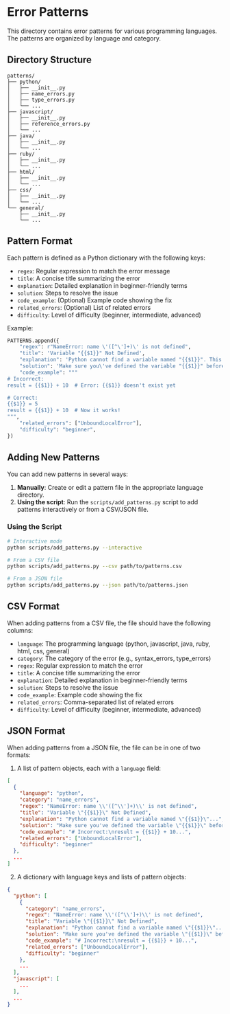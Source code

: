 # Error Patterns

This directory contains error patterns for various programming languages. The patterns are organized by language and category.

## Directory Structure

```
patterns/
├── python/
│   ├── __init__.py
│   ├── name_errors.py
│   ├── type_errors.py
│   └── ...
├── javascript/
│   ├── __init__.py
│   ├── reference_errors.py
│   └── ...
├── java/
│   ├── __init__.py
│   └── ...
├── ruby/
│   ├── __init__.py
│   └── ...
├── html/
│   ├── __init__.py
│   └── ...
├── css/
│   ├── __init__.py
│   └── ...
└── general/
    ├── __init__.py
    └── ...
```

## Pattern Format

Each pattern is defined as a Python dictionary with the following keys:

- `regex`: Regular expression to match the error message
- `title`: A concise title summarizing the error
- `explanation`: Detailed explanation in beginner-friendly terms
- `solution`: Steps to resolve the issue
- `code_example`: (Optional) Example code showing the fix
- `related_errors`: (Optional) List of related errors
- `difficulty`: Level of difficulty (beginner, intermediate, advanced)

Example:

```python
PATTERNS.append({
    "regex": r"NameError: name \'([^\']+)\' is not defined",
    "title": 'Variable "{{$1}}" Not Defined',
    "explanation": 'Python cannot find a variable named "{{$1}}". This usually means you\'re trying to use a variable before creating it, or you might have a typo in the variable name.',
    "solution": 'Make sure you\'ve defined the variable "{{$1}}" before using it. Check for typos in variable names.',
    "code_example": """
# Incorrect:
result = {{$1}} + 10  # Error: {{$1}} doesn't exist yet

# Correct:
{{$1}} = 5
result = {{$1}} + 10  # Now it works!
""",
    "related_errors": ["UnboundLocalError"],
    "difficulty": "beginner",
})
```

## Adding New Patterns

You can add new patterns in several ways:

1. **Manually**: Create or edit a pattern file in the appropriate language directory.
2. **Using the script**: Run the `scripts/add_patterns.py` script to add patterns interactively or from a CSV/JSON file.

### Using the Script

```bash
# Interactive mode
python scripts/add_patterns.py --interactive

# From a CSV file
python scripts/add_patterns.py --csv path/to/patterns.csv

# From a JSON file
python scripts/add_patterns.py --json path/to/patterns.json
```

## CSV Format

When adding patterns from a CSV file, the file should have the following columns:

- `language`: The programming language (python, javascript, java, ruby, html, css, general)
- `category`: The category of the error (e.g., syntax_errors, type_errors)
- `regex`: Regular expression to match the error
- `title`: A concise title summarizing the error
- `explanation`: Detailed explanation in beginner-friendly terms
- `solution`: Steps to resolve the issue
- `code_example`: Example code showing the fix
- `related_errors`: Comma-separated list of related errors
- `difficulty`: Level of difficulty (beginner, intermediate, advanced)

## JSON Format

When adding patterns from a JSON file, the file can be in one of two formats:

1. A list of pattern objects, each with a `language` field:

```json
[
  {
    "language": "python",
    "category": "name_errors",
    "regex": "NameError: name \\'([^\\']+)\\' is not defined",
    "title": "Variable \"{{$1}}\" Not Defined",
    "explanation": "Python cannot find a variable named \"{{$1}}\"...",
    "solution": "Make sure you've defined the variable \"{{$1}}\" before using it...",
    "code_example": "# Incorrect:\nresult = {{$1}} + 10...",
    "related_errors": ["UnboundLocalError"],
    "difficulty": "beginner"
  },
  ...
]
```

2. A dictionary with language keys and lists of pattern objects:

```json
{
  "python": [
    {
      "category": "name_errors",
      "regex": "NameError: name \\'([^\\']+)\\' is not defined",
      "title": "Variable \"{{$1}}\" Not Defined",
      "explanation": "Python cannot find a variable named \"{{$1}}\"...",
      "solution": "Make sure you've defined the variable \"{{$1}}\" before using it...",
      "code_example": "# Incorrect:\nresult = {{$1}} + 10...",
      "related_errors": ["UnboundLocalError"],
      "difficulty": "beginner"
    },
    ...
  ],
  "javascript": [
    ...
  ],
  ...
}
``` 